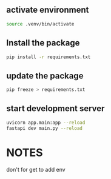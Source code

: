 ## activate environment
```bash
source .venv/bin/activate 
```

## Install the package
```bash
pip install -r requirements.txt
``` 

## update the package
```bash
pip freeze > requirements.txt
``` 

## start development server
```bash
uvicorn app.main:app --reload
fastapi dev main.py --reload
```

# NOTES
don't for get to add env
